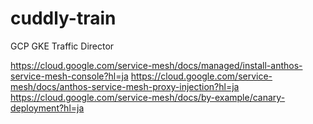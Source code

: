 # cuddly-train
GCP GKE Traffic Director

https://cloud.google.com/service-mesh/docs/managed/install-anthos-service-mesh-console?hl=ja
https://cloud.google.com/service-mesh/docs/anthos-service-mesh-proxy-injection?hl=ja
https://cloud.google.com/service-mesh/docs/by-example/canary-deployment?hl=ja
